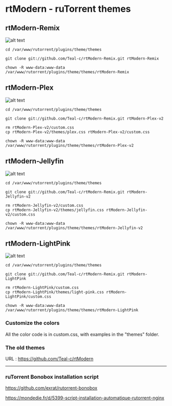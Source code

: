 # rtModern - ruTorrent themes

## rtModern-Remix

![alt text](https://raw.githubusercontent.com/Teal-c/rtModern-Remix/main/captures/capture-remix.png "demo")

```
cd /var/www/rutorrent/plugins/theme/themes
```

```
git clone git://github.com/Teal-c/rtModern-Remix.git rtModern-Remix
```

```
chown -R www-data:www-data /var/www/rutorrent/plugins/theme/themes/rtModern-Remix
```

## rtModern-Plex

![alt text](https://github.com/Teal-c/rtModern-Remix/blob/main/captures/capure-plex.png "demo")

```
cd /var/www/rutorrent/plugins/theme/themes
```

```
git clone git://github.com/Teal-c/rtModern-Remix.git rtModern-Plex-v2

```
```
rm rtModern-Plex-v2/custom.css
cp rtModern-Plex-v2/themes/plex.css rtModern-Plex-v2/custom.css
```

```
chown -R www-data:www-data /var/www/rutorrent/plugins/theme/themes/rtModern-Plex-v2
```

## rtModern-Jellyfin

![alt text](https://github.com/Teal-c/rtModern-Remix/blob/main/captures/capture-jellyfin.png "demo")

```
cd /var/www/rutorrent/plugins/theme/themes
```

```
git clone git://github.com/Teal-c/rtModern-Remix.git rtModern-Jellyfin-v2

```
```
rm rtModern-Jellyfin-v2/custom.css
cp rtModern-Jellyfin-v2/themes/jellyfin.css rtModern-Jellyfin-v2/custom.css
```

```
chown -R www-data:www-data /var/www/rutorrent/plugins/theme/themes/rtModern-Jellyfin-v2
```

## rtModern-LightPink

![alt text](https://raw.githubusercontent.com/Teal-c/rtModern-Remix/main/captures/captures-light.png "demo")

```
cd /var/www/rutorrent/plugins/theme/themes
```

```
git clone git://github.com/Teal-c/rtModern-Remix.git rtModern-LightPink
```
```
rm rtModern-LightPink/custom.css
cp rtModern-LightPink/themes/light-pink.css rtModern-LightPink/custom.css
```

```
chown -R www-data:www-data /var/www/rutorrent/plugins/theme/themes/rtModern-LightPink
```

### Customize the colors

All the color code is in custom.css, with examples in the "themes" folder.


### The old themes

URL : https://github.com/Teal-c/rtModern

---

### ruTorrent Bonobox installation script

https://github.com/exrat/rutorrent-bonobox  

https://mondedie.fr/d/5399-script-installation-automatique-rutorrent-nginx  

